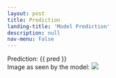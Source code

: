 ```yaml
---
layout: post
title: Prediction
landing-title: 'Model Prediction'
description: null
nav-menu: False
---
```


Prediction: {{ pred }} 
<br>
Image as seen by the model:
<img src={{imgpath}}>
<br>
 
